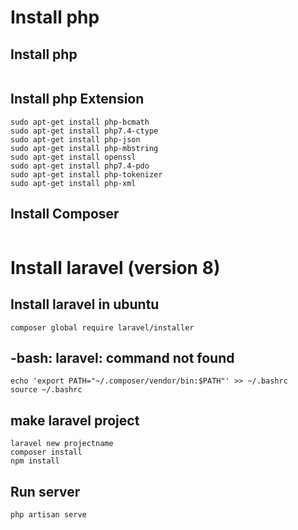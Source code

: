 Install php
===========

Install php
-----------
```
```

Install php Extension
---------------------
```
sudo apt-get install php-bcmath
sudo apt-get install php7.4-ctype
sudo apt-get install php-json
sudo apt-get install php-mbstring
sudo apt-get install openssl
sudo apt-get install php7.4-pdo
sudo apt-get install php-tokenizer
sudo apt-get install php-xml
```

Install Composer
----------------
```
```


Install laravel (version 8)
===========================

Install laravel in ubuntu
-------------------------
```
composer global require laravel/installer
```


-bash: laravel: command not found
---------------------------------
```
echo 'export PATH="~/.composer/vendor/bin:$PATH"' >> ~/.bashrc
source ~/.bashrc
```

make laravel project
--------------------
```
laravel new projectname
composer install
npm install
```


Run server
----------
```
php artisan serve
```
